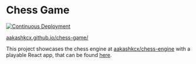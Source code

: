 # Chess Game

[![Continuous Deployment](https://github.com/aakashkcx/chess-game/actions/workflows/cd.yml/badge.svg)](https://github.com/aakashkcx/chess-game/actions/workflows/cd.yml)

[aakashkcx.github.io/chess-game/](https://aakashkcx.github.io/chess-game/)

This project showcases the chess engine at [aakashkcx/chess-engine](https://github.com/aakashkcx/chess-engine) with a playable React app, that can be found [here](https://aakashkcx.github.io/chess-game/).
